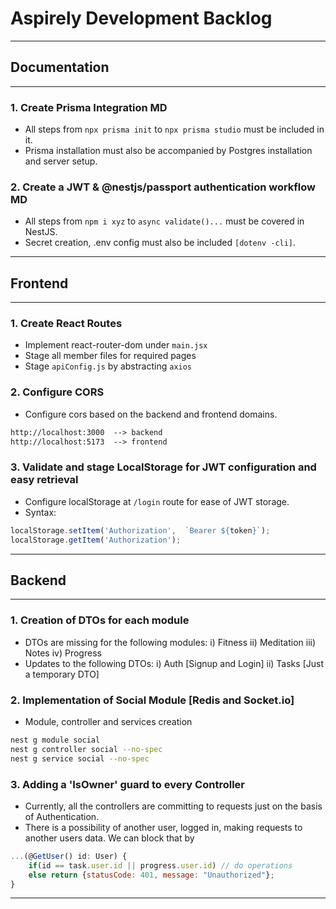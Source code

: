 # Aspirely Development Backlog

---

## Documentation

---

### 1. Create Prisma Integration MD

- All steps from `npx prisma init` to `npx prisma studio` must be included in it.
- Prisma installation must also be accompanied by Postgres installation and server setup.

### 2. Create a JWT & @nestjs/passport authentication workflow MD

- All steps from `npm i xyz` to `async validate()...` must be covered in NestJS.
- Secret creation, .env config must also be included `[dotenv -cli]`.

---

## Frontend

---

### 1. Create React Routes

- Implement react-router-dom under `main.jsx`
- Stage all member files for required pages
- Stage `apiConfig.js` by abstracting `axios`

### 2. Configure CORS

- Configure cors based on the backend and frontend domains.

```markdown
http://localhost:3000  --> backend
http://localhost:5173  --> frontend
```

### 3. Validate and stage LocalStorage for JWT configuration and easy retrieval

- Configure localStorage at `/login` route for ease of JWT storage.
- Syntax:

```javascript
localStorage.setItem('Authorization',  `Bearer ${token}`);
localStorage.getItem('Authorization');
```

---

## Backend

---

### 1. Creation of DTOs for each module

- DTOs are missing for the following modules:
    i) Fitness
    ii) Meditation
    iii) Notes
    iv) Progress
- Updates to the following DTOs:
    i) Auth [Signup and Login]
    ii) Tasks [Just a temporary DTO]

### 2. Implementation of Social Module [Redis and Socket.io]

- Module, controller and services creation

```bash
nest g module social
nest g controller social --no-spec
nest g service social --no-spec
```

### 3. Adding a 'IsOwner' guard to every Controller

- Currently, all the controllers are committing to requests just on the basis of Authentication.
- There is a possibility of another user, logged in, making requests to another users data. We can block that by

```javascript
...(@GetUser() id: User) {
    if(id == task.user.id || progress.user.id) // do operations
    else return {statusCode: 401, message: "Unauthorized"};
} 
```

---
